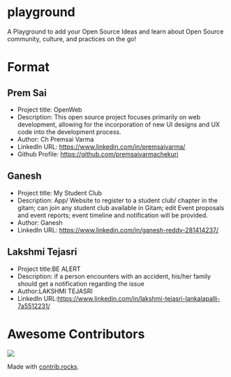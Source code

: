 # playground
A Playground to add your Open Source Ideas and learn about Open Source community, culture, and practices on the go!

# Format

## Prem Sai
- Project title: OpenWeb
- Description: This open source project focuses primarily on web development, allowing for the incorporation of new UI designs and UX code into the development process.
- Author: Ch Premsai Varma
- LinkedIn URL: https://www.linkedin.com/in/premsaivarma/
- Github Profile: https://github.com/premsaivarmachekuri

## Ganesh 
- Project title: My Student Club
- Description: App/ Website to register to a student club/ chapter in the gitam; can join any student club available in Gitam; edit Event proposals and event reports;  event timeline and notification will be provided.
- Author: Ganesh
- LinkedIn URL: https://www.linkedin.com/in/ganesh-reddy-281414237/

## Lakshmi Tejasri
- Project title:BE ALERT
- Description: if a person encounters with an accident, his/her family should get a notification regarding the issue 
- Author:LAKSHMI TEJASRI
- LinkedIn URL:https://www.linkedin.com/in/lakshmi-tejasri-lankalapalli-7a5512231/

# Awesome Contributors
<a href="https://github.com/VizagOSM/playground/graphs/contributors">
  <img src="https://contrib.rocks/image?repo=VizagOSM/playground" />
</a>

Made with [contrib.rocks](https://contrib.rocks).

